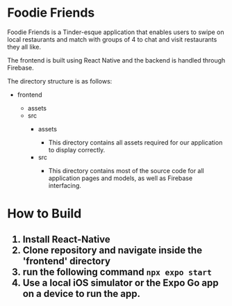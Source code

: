 <h1>Foodie Friends</h1>

Foodie Friends is a Tinder-esque application that enables users to swipe on local restaurants and match with groups of 4 to chat and visit restaurants they all like.

The frontend is built using React Native and the backend is handled through Firebase.

The directory structure is as follows:
<ul>
  <li>frontend</li>
  <ul>
    <li>assets</li>
    <li>src</li>
    <ul>
      <li>assets</li>
        <ul>
          <li>This directory contains all assets required for our application to display correctly.</li>
        </ul>
      <li>src</li>
        <ul>
          <li>This directory contains most of the source code for all application pages and models, as well as Firebase interfacing.</li>
        </ul>
    </ul>
  </ul>
</ul>


<h1>How to Build<h2>

1. Install React-Native
2. Clone repository and navigate inside the 'frontend' directory
3. run the following command
`npx expo start`
4. Use a local iOS simulator or the Expo Go app on a device to run the app.
